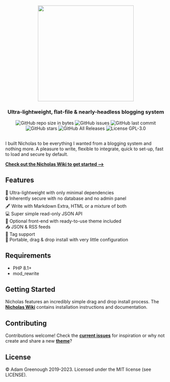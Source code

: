 <h1 align="center"><img src="https://uploads.adgr.dev/nicholas/nicholas.svg?" width="300"></h1>
<h3 align="center">Ultra-lightweight, flat-file & nearly-headless blogging system</h3>

<p align="center">
<img src="https://img.shields.io/github/repo-size/adamgreenough/nicholas.svg?style=popout" alt="GitHub repo size in bytes">
<img alt="GitHub issues" src="https://img.shields.io/github/issues/adamgreenough/nicholas.svg?style=popout"> <img alt="GitHub last commit" src="https://img.shields.io/github/last-commit/adamgreenough/nicholas.svg?style=popout"> <img alt="GitHub stars" src="https://img.shields.io/github/stars/adamgreenough/nicholas.svg?style=popout"> <img alt="GitHub All Releases" src="https://img.shields.io/github/downloads/adamgreenough/nicholas/total.svg?style=popout"> <img alt="License GPL-3.0" src=https://img.shields.io/badge/License-MIT-brightgreen">
</p>

<h2></h2>

I built Nicholas to be everything I wanted from a blogging system and nothing more. A pleasure to write, flexible to integrate, quick to set-up, fast to load and secure by default.

**[Check out the Nicholas Wiki to get started ⟶](https://github.com/adamgreenough/nicholas/wiki/1.-Install)**

## Features
💨 Ultra-lightweight with only minimal dependencies  
🔒 Inherently secure with no database and no admin panel  
🖋 Write with Markdown Extra, HTML or a mixture of both  
💻 Super simple read-only JSON API  
📖 Optional front-end with ready-to-use theme included  
📥 JSON & RSS feeds  
🔖 Tag support  
👋 Portable, drag & drop install with very little configuration  

## Requirements
- PHP 8.1+
- mod_rewrite

## Getting Started
Nicholas features an incredibly simple drag and drop install process. The **[Nicholas Wiki](https://github.com/adamgreenough/nicholas/wiki/1.-Install)** contains installation instructions and documentation. 

## Contributing
Contributions welcome! Check the **[current issues](https://github.com/adamgreenough/nicholas/issues)** for inspiration or why not create and share a new **[theme](https://github.com/adamgreenough/nicholas/wiki/4.-Themes)**?

## License
&copy; Adam Greenough 2019-2023. Licensed under the MIT license (see LICENSE).
